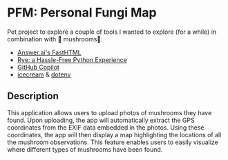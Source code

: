 # PFM: Personal Fungi Map

Pet project to explore a couple of tools I wanted to explore (for  a while) in combination with 🍄 mushrooms🍄:
* [Answer.ai's FastHTML](https://fastht.ml/)
* [Rye: a Hassle-Free Python Experience](https://rye.astral.sh/)
* [GitHub Copilot](https://github.com/features/copilot)
* [icecream](https://github.com/gruns/icecream) & [dotenv](https://github.com/theskumar/python-dotenv)

## Description

This application allows users to upload photos of mushrooms they have found. Upon uploading, the app will automatically extract the GPS coordinates from the EXIF data embedded in the photos. Using these coordinates, the app will then display a map highlighting the locations of all the mushroom observations. This feature enables users to easily visualize where different types of mushrooms have been found.


